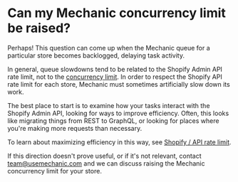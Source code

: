 # Can my Mechanic concurrency limit be raised?

Perhaps! This question can come up when the Mechanic queue for a particular store becomes backlogged, delaying task activity.

In general, queue slowdowns tend to be related to the Shopify Admin API rate limit, not to the [concurrency limit](../core/runs/concurrency.md). In order to respect the Shopify API rate limit for each store, Mechanic must sometimes artificially slow down its work.

The best place to start is to examine how your tasks interact with the Shopify Admin API, looking for ways to improve efficiency. Often, this looks like migrating things from REST to GraphQL, or looking for places where you're making more requests than necessary.

To learn about maximizing efficiency in this way, see [Shopify / API rate limit](../core/shopify/api-rate-limit.md).

If this direction doesn't prove useful, or if it's not relevant, contact [team@usemechanic.com](mailto:team@usemechanic.com) and we can discuss raising the Mechanic concurrency limit for your store.
